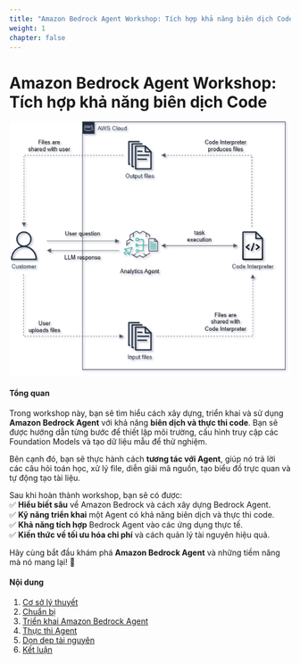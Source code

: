 ```yaml
---
title: "Amazon Bedrock Agent Workshop: Tích hợp khả năng biên dịch Code"
weight: 1
chapter: false
---
```


# **Amazon Bedrock Agent Workshop: Tích hợp khả năng biên dịch Code**  


![architecture](architecture-workshop-04-bedrock-agent.png)

#### **Tổng quan**  

Trong workshop này, bạn sẽ tìm hiểu cách xây dựng, triển khai và sử dụng **Amazon Bedrock Agent** với khả năng **biên dịch và thực thi code**. Bạn sẽ được hướng dẫn từng bước để thiết lập môi trường, cấu hình truy cập các Foundation Models và tạo dữ liệu mẫu để thử nghiệm.  

Bên cạnh đó, bạn sẽ thực hành cách **tương tác với Agent**, giúp nó trả lời các câu hỏi toán học, xử lý file, diễn giải mã nguồn, tạo biểu đồ trực quan và tự động tạo tài liệu.  

Sau khi hoàn thành workshop, bạn sẽ có được:  
✅ **Hiểu biết sâu** về Amazon Bedrock và cách xây dựng Bedrock Agent.  
✅ **Kỹ năng triển khai** một Agent có khả năng biên dịch và thực thi code.  
✅ **Khả năng tích hợp** Bedrock Agent vào các ứng dụng thực tế.  
✅ **Kiến thức về tối ưu hóa chi phí** và cách quản lý tài nguyên hiệu quả.  

Hãy cùng bắt đầu khám phá **Amazon Bedrock Agent** và những tiềm năng mà nó mang lại! 🚀  


#### Nội dung

1. [Cơ sở lý thuyết](1-theory)
2. [Chuẩn bị](2-prerequisites)
3. [Triển khai Amazon Bedrock Agent](3-developing-amazon-bedrock-agent)
4. [Thực thi Agent](4-invoking-agent)
5. [Dọn dẹp tài nguyên](5-resource-clean-up)
6. [Kết luận](6-conclusion)

